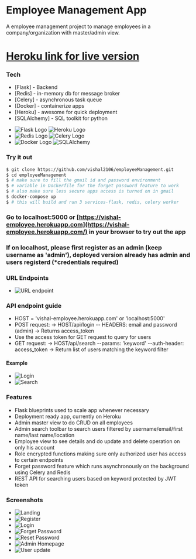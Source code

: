 # Employee Management App

A employee management project to manage employees in a company/organization with master/admin view.

# [Heroku link for live version](https://vishal-employee.herokuapp.com)

### Tech
* [Flask] - Backend 
* [Redis] - in-memory db for message broker
* [Celery] - asynchronous task queue
* [Docker] - containerize apps
* [Heroku] - awesome for quick deployment
* [SQLAlchemy] - SQL toolkit for python


- ![Flask Logo](/images/flask.png) ![Heroku Logo](/images/heroku.png)
- ![Redis Logo](/images/redis.jpg) ![Celery Logo](/images/celery.png)
- ![Docker Logo](/images/docker.jpg) ![SQLAlchemy](/images/sqla.png)

### Try it out

```sh
$ git clone https://github.com/vishal2106/employeeManagement.git
$ cd employeeManagement
$ # make sure to fill the gmail id and password environment
$ # variable in Dockerfile for the forget password feature to work
$ # also make sure less secure apps access is turned on in gmail
$ docker-compose up
$ # this will build and run 3 services-flask, redis, celery worker
```
### Go to localhost:5000 or [https://vishal-employee.herokuapp.com](https://vishal-employee.herokuapp.com/) in your browser to try out the app
### If on localhost, please first register as an admin (keep username as 'admin'), deployed version already has admin and users registerd (*credentials required)

### URL Endpoints
- ![URL endpoint](/images/employee.jpeg)

### API endpoint guide
- HOST = 'vishal-employee.herokuapp.com' 
or 'localhost:5000'
- POST request:
 -> HOST/api/login -- HEADERS: email and password (admin)
-> Returns access_token
- Use the access token for GET request to query for users
- GET request: -> HOST/api/search --params: 'keyword' --auth-header: access_token -> Return list of users matching the keyword filter

#### Example
- ![Login](/images/api_login.png)
- ![Search](/images/api_search.png)

### Features
- Flask blueprints used to scale app whenever necessary
- Deployment ready app, currently on Heroku
- Admin master view to do CRUD on all employees
- Admin search toolbar to search users filtered by username/email/first name/last name/location
- Employee view to see details and do update and delete operation on only his account
- Role encrypted functions making sure only authorized user has access to certain endpoints
- Forget password feature which runs asynchronously on the background using Celery and Redis
- REST API for searching users based on keyword protected by JWT token

### Screenshots
- ![Landing](/images/landing.png)
- ![Register](/images/register.png)
- ![Login](/images/login.png)
- ![Forget Password](/images/forget_password.png)
- ![Reset Password](/images/reset_password.png)
- ![Admin Homepage](/images/admin_home.png)
- ![User update](/images/user_show.png)

   
